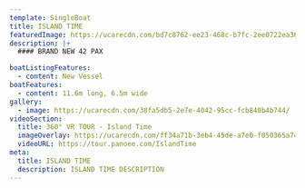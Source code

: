 ```yaml
---
template: SingleBoat
title: ISLAND TIME
featuredImage: https://ucarecdn.com/bd7c8762-ee23-468c-b7fc-2ee0722ea36a/-/crop/3158x3108/1212,795/-/preview/
description: |+
  #### BRAND NEW 42 PAX

boatListingFeatures:
  - content: New Vessel
boatFeatures:
  - content: 11.6m long, 6.5m wide
gallery:
  - image: https://ucarecdn.com/38fa5db5-2e7e-4042-95cc-fcb840b4b744/
videoSection:
  title: 360° VR TOUR - Island Time
  imageOverlay: https://ucarecdn.com/ff34a71b-3eb4-45de-a7e0-f050365a7411/
  videoURL: https://tour.panoee.com/IslandTime
meta:
  title: ISLAND TIME
  description: ISLAND TIME DESCRIPTION
---
```

